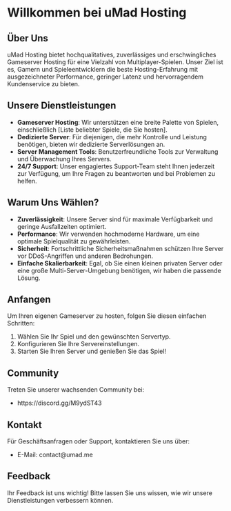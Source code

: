 <h1>Willkommen bei uMad Hosting</h1>

<h2>Über Uns</h2>
<p>uMad Hosting bietet hochqualitatives, zuverlässiges und erschwingliches Gameserver Hosting für eine Vielzahl von Multiplayer-Spielen. Unser Ziel ist es, Gamern und Spieleentwicklern die beste Hosting-Erfahrung mit ausgezeichneter Performance, geringer Latenz und hervorragendem Kundenservice zu bieten.</p>

<h2>Unsere Dienstleistungen</h2>
<ul>
  <li><strong>Gameserver Hosting</strong>: Wir unterstützen eine breite Palette von Spielen, einschließlich [Liste beliebter Spiele, die Sie hosten].</li>
  <li><strong>Dedizierte Server</strong>: Für diejenigen, die mehr Kontrolle und Leistung benötigen, bieten wir dedizierte Serverlösungen an.</li>
  <li><strong>Server Management Tools</strong>: Benutzerfreundliche Tools zur Verwaltung und Überwachung Ihres Servers.</li>
  <li><strong>24/7 Support</strong>: Unser engagiertes Support-Team steht Ihnen jederzeit zur Verfügung, um Ihre Fragen zu beantworten und bei Problemen zu helfen.</li>
</ul>

<h2>Warum Uns Wählen?</h2>
<ul>
  <li><strong>Zuverlässigkeit</strong>: Unsere Server sind für maximale Verfügbarkeit und geringe Ausfallzeiten optimiert.</li>
  <li><strong>Performance</strong>: Wir verwenden hochmoderne Hardware, um eine optimale Spielqualität zu gewährleisten.</li>
  <li><strong>Sicherheit</strong>: Fortschrittliche Sicherheitsmaßnahmen schützen Ihre Server vor DDoS-Angriffen und anderen Bedrohungen.</li>
  <li><strong>Einfache Skalierbarkeit</strong>: Egal, ob Sie einen kleinen privaten Server oder eine große Multi-Server-Umgebung benötigen, wir haben die passende Lösung.</li>
</ul>

<h2>Anfangen</h2>
<p>Um Ihren eigenen Gameserver zu hosten, folgen Sie diesen einfachen Schritten:</p>
<ol>
  <li>Wählen Sie Ihr Spiel und den gewünschten Servertyp.</li>
  <li>Konfigurieren Sie Ihre Servereinstellungen.</li>
  <li>Starten Sie Ihren Server und genießen Sie das Spiel!</li>
</ol>

<h2>Community</h2>
<p>Treten Sie unserer wachsenden Community bei:</p>
<ul>
  <li>https://discord.gg/M9ydST43</li>
</ul>

<h2>Kontakt</h2>
<p>Für Geschäftsanfragen oder Support, kontaktieren Sie uns über:</p>
<ul>
  <li>E-Mail: contact@umad.me</li>
</ul>

<h2>Feedback</h2>
<p>Ihr Feedback ist uns wichtig! Bitte lassen Sie uns wissen, wie wir unsere Dienstleistungen verbessern können.</p>

